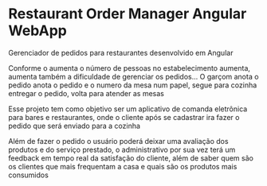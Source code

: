 # Restaurant Order Manager Angular WebApp

Gerenciador de pedidos para restaurantes desenvolvido em Angular

Conforme o aumenta o número de pessoas no estabelecimento aumenta, aumenta também a dificuldade de gerenciar os pedidos... O garçom anota o pedido anota o pedido e o numero da mesa num papel, segue para cozinha entregar o pedido, volta para atender as mesas

Esse projeto tem como objetivo ser um aplicativo de comanda eletrônica para bares e restaurantes, onde o cliente após se cadastrar ira fazer o pedido que será enviado para a cozinha

Além de fazer o pedido o usuário poderá deixar uma avaliação dos produtos e do serviço prestado, o administrativo por sua vez terá um feedback em tempo real da satisfação do cliente, além de saber quem são os clientes que mais frequentam a casa e quais são os produtos mais consumidos
